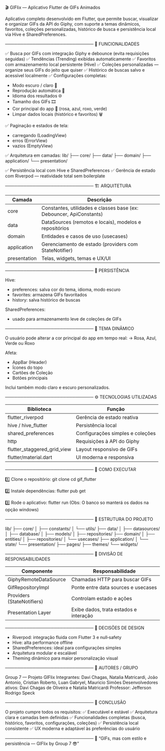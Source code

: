 🎬 GIFlix — Aplicativo Flutter de GIFs Animados

Aplicativo completo desenvolvido em Flutter, que permite buscar, visualizar e organizar GIFs da API do Giphy, com suporte a temas dinâmicos, favoritos, coleções personalizadas, histórico de busca e persistência local via Hive e SharedPreferences.

─────────────────────────────
🚀 FUNCIONALIDADES

✅ Busca por GIFs com integração Giphy e debounce (evita requisições seguidas)
✅ Tendências (Trending) exibidas automaticamente
✅ Favoritos com armazenamento local persistente (Hive)
✅ Coleções personalizadas — organize seus GIFs do jeito que quiser
✅ Histórico de buscas salvo e acessível localmente
✅ Configurações completas:
 - Modo escuro / claro 🌙
 - Reprodução automática 🔁
 - Idioma dos resultados 🌐
 - Tamanho dos GIFs 🎞️
 - Cor principal do app 🌈 (rosa, azul, roxo, verde)
 - Limpar dados locais (histórico e favoritos) 🗑️

✅ Paginação e estados de tela:
 - carregando (LoadingView)
 - erros (ErrorView)
 - vazios (EmptyView)

✅ Arquitetura em camadas:
lib/
├── core/
├── data/
├── domain/
├── application/
└── presentation/

✅ Persistência local com Hive e SharedPreferences
✅ Gerência de estado com Riverpod — reatividade total sem boilerplate

─────────────────────────────
🏗️ ARQUITETURA

Camada         | Descrição
---------------|-----------------------------------------
core           | Constantes, utilidades e classes base (ex: Debouncer, ApiConstants)
data           | DataSources (remotos e locais), modelos e repositórios
domain         | Entidades e casos de uso (usecases)
application    | Gerenciamento de estado (providers com StateNotifier)
presentation   | Telas, widgets, temas e UX/UI

─────────────────────────────
💾 PERSISTÊNCIA

Hive:
 - preferences: salva cor do tema, idioma, modo escuro
 - favorites: armazena GIFs favoritados
 - history: salva histórico de buscas

SharedPreferences:
 - usado para armazenamento leve de coleções de GIFs

─────────────────────────────
🎨 TEMA DINÂMICO

O usuário pode alterar a cor principal do app em tempo real:
→ Rosa, Azul, Verde ou Roxo

Afeta:
 - AppBar (Header)
 - Ícones do topo
 - Cartões de Coleção
 - Botões principais

Inclui também modo claro e escuro personalizados.

─────────────────────────────
⚙️ TECNOLOGIAS UTILIZADAS

Biblioteca                      | Função
--------------------------------|----------------------------
flutter_riverpod                | Gerência de estado reativa
hive / hive_flutter             | Persistência local
shared_preferences              | Configurações simples e coleções
http                            | Requisições à API do Giphy
flutter_staggered_grid_view     | Layout responsivo de GIFs
flutter/material.dart           | UI moderna e responsiva

─────────────────────────────
🧪 COMO EXECUTAR

1️⃣ Clone o repositório:
   git clone <repositorio>
   cd gif_flutter

2️⃣ Instale dependências:
   flutter pub get

3️⃣ Rode o aplicativo:
   flutter run (Obs: O banco so manterá os dados na opção windows)

─────────────────────────────
📁 ESTRUTURA DO PROJETO

lib/
├── core/
│   ├── constants/
│   └── utils/
├── data/
│   ├── datasources/
│   ├── database/
│   ├── models/
│   ├── repositories/
├── domain/
│   ├── entities/
│   ├── repositories/
│   └── usecases/
├── application/
│   └── state/
└── presentation/
    ├── pages/
    ├── themes/
    └── widgets/

─────────────────────────────
🧩 DIVISÃO DE RESPONSABILIDADES

Componente                    | Responsabilidade
------------------------------|--------------------------------------
GiphyRemoteDataSource          | Chamadas HTTP para buscar GIFs
GifRepositoryImpl              | Ponte entre data sources e usecases
Providers (StateNotifiers)     | Controlam estado e ações
Presentation Layer             | Exibe dados, trata estados e interação

─────────────────────────────
🧠 DECISÕES DE DESIGN

- Riverpod: integração fluida com Flutter 3 e null‑safety
- Hive: alta performance offline
- SharedPreferences: ideal para configurações simples
- Arquitetura modular e escalável
- Theming dinâmico para maior personalização visual

─────────────────────────────
👥 AUTORES / GRUPO

Group 7 — Projeto GIFlix
Integrantes: Davi Chagas, Natalia Matricardi, João Antonio, Cristian Roberto, Luan Gabryel, Mauricio Simões
Desenvolvedores ativos: Davi Chagas de Oliveira e Natalia Matricardi
Professor: Jefferson Rodrigo Speck

─────────────────────────────
🏁 CONCLUSÃO

O projeto cumpre todos os requisitos:
✅ Executável e estável
✅ Arquitetura clara e camadas bem definidas
✅ Funcionalidades completas (busca, histórico, favoritos, configurações, coleções)
✅ Persistência local consistente
✅ UX moderna e adaptável às preferências do usuário

─────────────────────────────
💬 “GIFs, mas com estilo e persistência — GIFlix by Group 7 😎”